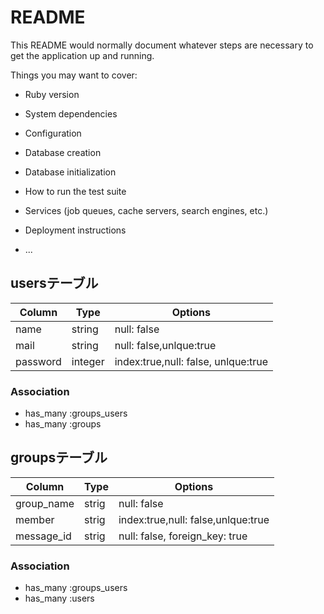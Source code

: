 # README

This README would normally document whatever steps are necessary to get the
application up and running.

Things you may want to cover:

* Ruby version

* System dependencies

* Configuration

* Database creation

* Database initialization

* How to run the test suite

* Services (job queues, cache servers, search engines, etc.)

* Deployment instructions

* ...
## usersテーブル

|Column|Type|Options|
------|----|-------|
|name|string|null: false|
|mail|string|null: false,unlque:true|
|password|integer|index:true,null: false, unlque:true|

### Association
- has_many :groups_users
- has_many :groups
## groupsテーブル

|Column|Type|Options|
|------|----|-------|
|group_name|strig|null: false|
|member|strig|index:true,null: false,unlque:true|
|message_id|strig|null: false, foreign_key: true|

### Association
- has_many :groups_users
- has_many :users
